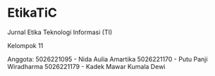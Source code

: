 # EtikaTiC

Jurnal Etika Teknologi Informasi (TI) 

Kelompok 11

Anggota:
5026221095 - Nida Aulia Amartika
5026221170 - Putu Panji Wiradharma
5026221179 - Kadek Mawar Kumala Dewi
